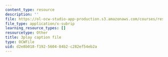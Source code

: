 ```yaml
---
content_type: resource
description: ''
file: https://ol-ocw-studio-app-production.s3.amazonaws.com/courses/res-8-007-cosmic-origin-of-the-chemical-elements-fall-2019/d2e8b018f192560484b2c282ef54eb2a_4bwMeTKC0M4.vtt
file_type: application/x-subrip
learning_resource_types: []
resourcetype: Other
title: 3play caption file
type: OCWFile
uid: d2e8b018-f192-5604-84b2-c282ef54eb2a
---
```

